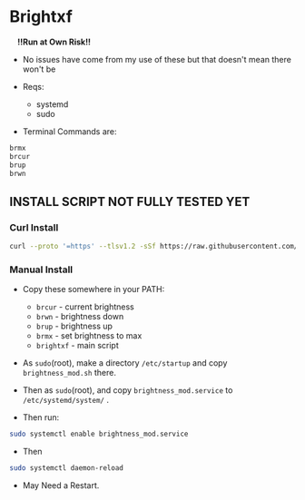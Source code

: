 # Brightxf
&emsp;**!!Run at Own Risk!!**
* No issues have come from my use of these but that doesn't mean there won't be
* Reqs:
    * systemd
    * sudo

* Terminal Commands are:

```bash
brmx
brcur
brup
brwn
```
## INSTALL SCRIPT NOT FULLY TESTED YET 

### Curl Install

```bash
curl --proto '=https' --tlsv1.2 -sSf https://raw.githubusercontent.com/jb-williams/brightxf/master/install.sh | bash
```

### Manual Install
* Copy these somewhere in your PATH:
    * `brcur` - current brightness
    * `brwn`  - brightness down
    * `brup`  - brightness up
    * `brmx`  - set brightness to max
    * `brightxf` - main script

* As `sudo`(root), make a directory `/etc/startup` and copy `brightness_mod.sh` there.

* Then as `sudo`(root), and copy `brightness_mod.service` to `/etc/systemd/system/` .

* Then run:

```bash
sudo systemctl enable brightness_mod.service
```

* Then

```bash
sudo systemctl daemon-reload
```

* May Need a Restart.
